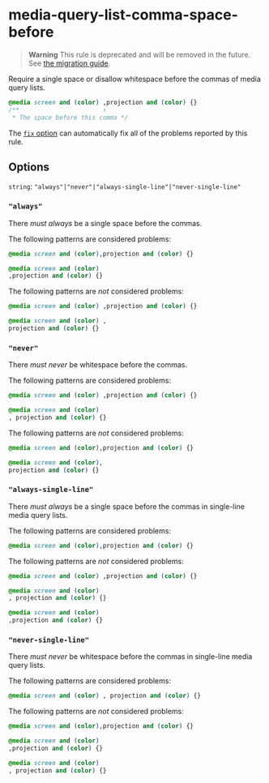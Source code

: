 # media-query-list-comma-space-before  
  
> **Warning** This rule is deprecated and will be removed in the future. See [the migration guide](../../../docs/migration-guide/to-15.md).  
  
Require a single space or disallow whitespace before the commas of media query lists.  
  
<!-- prettier-ignore -->  
```css  
@media screen and (color) ,projection and (color) {}  
/**                       ↑  
 * The space before this comma */  
```  
  
The [`fix` option](../../../docs/user-guide/options.md#fix) can automatically fix all of the problems reported by this rule.  
  
## Options  
  
`string`: `"always"|"never"|"always-single-line"|"never-single-line"`  
  
### `"always"`  
  
There _must always_ be a single space before the commas.  
  
The following patterns are considered problems:  
  
<!-- prettier-ignore -->  
```css  
@media screen and (color),projection and (color) {}  
```  
  
<!-- prettier-ignore -->  
```css  
@media screen and (color)  
,projection and (color) {}  
```  
  
The following patterns are _not_ considered problems:  
  
<!-- prettier-ignore -->  
```css  
@media screen and (color) ,projection and (color) {}  
```  
  
<!-- prettier-ignore -->  
```css  
@media screen and (color) ,  
projection and (color) {}  
```  
  
### `"never"`  
  
There _must never_ be whitespace before the commas.  
  
The following patterns are considered problems:  
  
<!-- prettier-ignore -->  
```css  
@media screen and (color) ,projection and (color) {}  
```  
  
<!-- prettier-ignore -->  
```css  
@media screen and (color)  
, projection and (color) {}  
```  
  
The following patterns are _not_ considered problems:  
  
<!-- prettier-ignore -->  
```css  
@media screen and (color),projection and (color) {}  
```  
  
<!-- prettier-ignore -->  
```css  
@media screen and (color),  
projection and (color) {}  
```  
  
### `"always-single-line"`  
  
There _must always_ be a single space before the commas in single-line media query lists.  
  
The following patterns are considered problems:  
  
<!-- prettier-ignore -->  
```css  
@media screen and (color),projection and (color) {}  
```  
  
The following patterns are _not_ considered problems:  
  
<!-- prettier-ignore -->  
```css  
@media screen and (color) ,projection and (color) {}  
```  
  
<!-- prettier-ignore -->  
```css  
@media screen and (color)  
, projection and (color) {}  
```  
  
<!-- prettier-ignore -->  
```css  
@media screen and (color)  
,projection and (color) {}  
```  
  
### `"never-single-line"`  
  
There _must never_ be whitespace before the commas in single-line media query lists.  
  
The following patterns are considered problems:  
  
<!-- prettier-ignore -->  
```css  
@media screen and (color) , projection and (color) {}  
```  
  
The following patterns are _not_ considered problems:  
  
<!-- prettier-ignore -->  
```css  
@media screen and (color),projection and (color) {}  
```  
  
<!-- prettier-ignore -->  
```css  
@media screen and (color)  
,projection and (color) {}  
```  
  
<!-- prettier-ignore -->  
```css  
@media screen and (color)  
, projection and (color) {}  
```  
